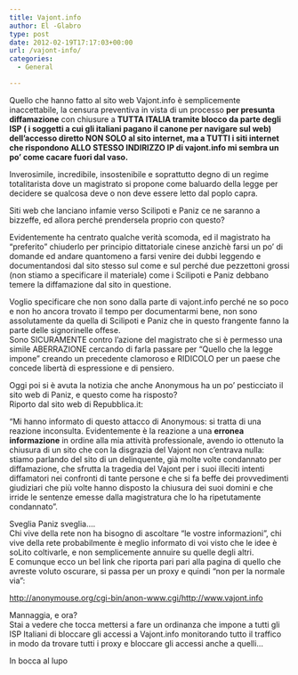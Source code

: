 ```yaml
---
title: Vajont.info
author: El -Glabro
type: post
date: 2012-02-19T17:17:03+00:00
url: /vajont-info/
categories:
  - General

---
```

Quello che hanno fatto al sito web Vajont.info è semplicemente inaccettabile, la censura preventiva in vista di un processo **per presunta diffamazione** con chiusure a **TUTTA ITALIA tramite blocco da parte degli ISP ( i soggetti a cui gli italiani pagano il canone per navigare sul web) dell&#8217;accesso diretto NON SOLO al sito internet, ma a TUTTI i siti internet che rispondono ALLO STESSO INDIRIZZO IP di vajont.info mi sembra un po&#8217; come cacare fuori dal vaso.**

Inverosimile, incredibile, insostenibile e soprattutto degno di un regime totalitarista dove un magistrato si propone come baluardo della legge per decidere se qualcosa deve o non deve essere letto dal poplo capra.

Siti web che lanciano infamie verso Scilipoti e Paniz ce ne saranno a bizzeffe, ed allora perché prendersela proprio con questo?

Evidentemente ha centrato qualche verità scomoda, ed il magistrato ha &#8220;preferito&#8221; chiuderlo per principio dittatoriale cinese anzichè farsi un po&#8217; di domande ed andare quantomeno a farsi venire dei dubbi leggendo e documentandosi dal sito stesso sul come e sul perché due pezzettoni grossi (non stiamo a specificare il materiale) come i Scilipoti e Paniz debbano temere la diffamazione dal sito in questione.

Voglio specificare che non sono dalla parte di vajont.info perché ne so poco e non ho ancora trovato il tempo per documentarmi bene, non sono assolutamente da quella di Scilipoti e Paniz che in questo frangente fanno la parte delle signorinelle offese.  
Sono SICURAMENTE contro l&#8217;azione del magistrato che si è permesso una simile ABERRAZIONE cercando di farla passare per &#8220;Quello che la legge impone&#8221; creando un precedente clamoroso e RIDICOLO per un paese che concede libertà di espressione e di pensiero.

Oggi poi si è avuta la notizia che anche Anonymous ha un po&#8217; pesticciato il sito web di Paniz, e questo come ha risposto?  
Riporto dal sito web di Repubblica.it:

&#8220;Mi hanno informato di questo attacco di Anonymous: si tratta di una reazione inconsulta. Evidentemente è la reazione a una **erronea informazione** in ordine alla mia attività professionale, avendo io ottenuto la chiusura di un sito che con la disgrazia del Vajont non c&#8217;entrava nulla: stiamo parlando del sito di un delinquente, già molte volte condannato per diffamazione, che sfrutta la tragedia del Vajont per i suoi illeciti intenti diffamatori nei confronti di tante persone e che si fa beffe dei provvedimenti giudiziari che più volte hanno disposto la chiusura dei suoi domini e che irride le sentenze emesse dalla magistratura che lo ha ripetutamente condannato&#8221;.

Sveglia Paniz sveglia&#8230;.  
Chi vive della rete non ha bisogno di ascoltare &#8220;le vostre informazioni&#8221;, chi vive della rete probabilmente è meglio informato di voi visto che le idee è soLito coltivarle, e non semplicemente annuire su quelle degli altri.  
E comunque ecco un bel link che riporta pari pari alla pagina di quello che avreste voluto oscurare, si passa per un proxy e quindi &#8220;non per la normale via&#8221;:

<a href="http://anonymouse.org/cgi-bin/anon-www.cgi/http://www.vajont.info" title="http://anonymouse.org/cgi-bin/anon-www.cgi/http://www.vajont.info" target="_blank">http://anonymouse.org/cgi-bin/anon-www.cgi/http://www.vajont.info</a>

Mannaggia, e ora?  
Stai a vedere che tocca mettersi a fare un ordinanza che impone a tutti gli ISP Italiani di bloccare gli accessi a Vajont.info monitorando tutto il traffico in modo da trovare tutti i proxy e bloccare gli accessi anche a quelli&#8230;

In bocca al lupo